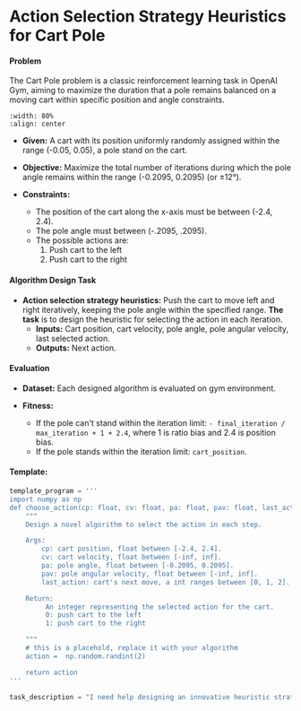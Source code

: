 # **Action Selection Strategy Heuristics** for **Cart Pole**

#### **Problem** 

The Cart Pole problem is a classic reinforcement learning task in OpenAI Gym, aiming to maximize the duration that a pole remains balanced on a moving cart within specific position and angle constraints.

```{image} ./cart.gif
:width: 80%
:align: center
```

+ **Given:** A cart with its position uniformly randomly assigned within the range (-0.05, 0.05), a pole stand on the cart.

+ **Objective:** Maximize the total number of iterations during which the pole angle remains within the range (-0.2095, 0.2095) (or ±12°).

+ **Constraints:** 
    - The position of the cart along the x-axis must be between (-2.4, 2.4).
    - The pole angle must between (-.2095, .2095).
    - The possible actions are:
        1. Push cart to the left
        2. Push cart to the right


#### Algorithm Design Task

+ **Action selection strategy heuristics:** Push the cart to move left and right iteratively, keeping the pole angle within the specified range. **The task** is to design the heuristic for selecting the action in each iteration.
  + **Inputs:** Cart position, cart velocity, pole angle, pole angular velocity, last selected action.
  + **Outputs:** Next action.

#### Evaluation

+ **Dataset:** Each designed algorithm is evaluated on gym environment. 

+ **Fitness:** 
    - If the pole can't stand within the iteration limit: `- final_iteration / max_iteration + 1 + 2.4`, where 1 is ratio bias and 2.4 is position bias.
    - If the pole stands within the iteration limit: `cart_position`.

#### Template: 

```python
template_program = '''
import numpy as np
def choose_action(cp: float, cv: float, pa: float, pav: float, last_action: int) -> int: 
    """
    Design a novel algorithm to select the action in each step.

    Args:
        cp: cart position, float between [-2.4, 2.4].
        cv: cart velocity, float between [-inf, inf].
        pa: pole angle, float between [-0.2095, 0.2095].
        pav: pole angular velocity, float between [-inf, inf].
        last_action: cart's next move, a int ranges between [0, 1, 2].

    Return:
         An integer representing the selected action for the cart.
         0: push cart to the left
         1: push cart to the right

    """
    # this is a placehold, replace it with your algorithm
    action =  np.random.randint(2)

    return action
'''

task_description = "I need help designing an innovative heuristic strategy function to prevent a pole from toppling over a cart, step by step. At each step, the function should select a specific action based on the pole's current state to move the cart, aiming to keep the pole balanced and upright without moving the cart too far from the center."



```


